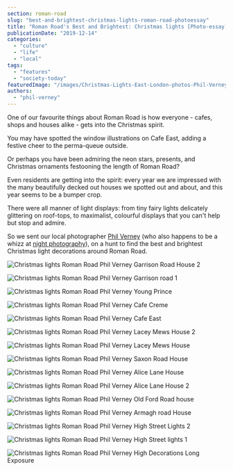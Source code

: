 ```yaml
---
section: roman-road
slug: "best-and-brightest-christmas-lights-roman-road-photoessay"
title: "Roman Road's Best and Brightest: Christmas lights [Photo-essay]"
publicationDate: "2019-12-14"
categories: 
  - "culture"
  - "life"
  - "local"
tags: 
  - "features"
  - "society-today"
featuredImage: "/images/Christmas-Lights-East-London-photos-Phil-Verney-9.jpg"
authors: 
  - "phil-verney"
---
```


One of our favourite things about Roman Road is how everyone - cafes, shops and houses alike - gets into the Christmas spirit.

You may have spotted the window illustrations on Cafe East, adding a festive cheer to the perma-queue outside.

Or perhaps you have been admiring the neon stars, presents, and Christmas ornaments festooning the length of Roman Road?

Even residents are getting into the spirit: every year we are impressed with the many beautifully decked out houses we spotted out and about, and this year seems to be a bumper crop.

There were all manner of light displays: from tiny fairy lights delicately glittering on roof-tops, to maximalist, colourful displays that you can't help but stop and admire.

So we sent our local photographer [Phil Verney](https://romanroadlondon.com/?s=phil+verney) (who also happens to be a whizz at [night photography](https://romanroadlondon.com/e3-night-sky-phil-verney/)), on a hunt to find the best and brightest Christmas light decorations around Roman Road.

  

![Christmas lights Roman Road Phil Verney Garrison Road House 2](/images/Christmas-Lights-East-London-photos-Phil-Verney-15-1024x819.jpg)

![Christmas lights Roman Road Phil Verney Garrison road 1](/images/Christmas-Lights-East-London-photos-Phil-Verney-14-1024x723.jpg)

![Christmas lights Roman Road Phil Verney Young Prince](/images/Christmas-Lights-East-London-photos-Phil-Verney-13-1024x753.jpg)

![Christmas lights Roman Road Phil Verney Cafe Creme](/images/Christmas-Lights-East-London-photos-Phil-Verney-12-1024x771.jpg)

![Christmas lights Roman Road Phil Verney Cafe East](/images/Christmas-Lights-East-London-photos-Phil-Verney-11.jpg)

![Christmas lights Roman Road Phil Verney Lacey Mews House 2](/images/Christmas-Lights-East-London-photos-Phil-Verney-10-1024x752.jpg)

![Christmas lights Roman Road Phil Verney Lacey Mews House](/images/Christmas-Lights-East-London-photos-Phil-Verney-9-1024x666.jpg)

![Christmas lights Roman Road Phil Verney Saxon Road House](/images/Christmas-Lights-East-London-photos-Phil-Verney-8.jpg)

![Christmas lights Roman Road Phil Verney Alice Lane House](/images/Christmas-Lights-East-London-photos-Phil-Verney-7-1024x796.jpg)

![Christmas lights Roman Road Phil Verney Alice Lane House 2](/images/Christmas-Lights-East-London-photos-Phil-Verney-6.jpg)

![Christmas lights Roman Road Phil Verney Old Ford Road house](/images/Christmas-Lights-East-London-photos-Phil-Verney-5.jpg)

![Christmas lights Roman Road Phil Verney Armagh road House](/images/Christmas-Lights-East-London-photos-Phil-Verney-4-1024x815.jpg)

![Christmas lights Roman Road Phil Verney High Street Lights 2](/images/Christmas-Lights-East-London-photos-Phil-Verney-3-1024x881.jpg)

![Christmas lights Roman Road Phil Verney High Street lights 1](/images/Christmas-Lights-East-London-photos-Phil-Verney-2-1024x763.jpg)

![Christmas lights Roman Road Phil Verney High Decorations Long Exposure](/images/Christmas-Lights-East-London-photos-Phil-Verney-1-1024x788.jpg)
